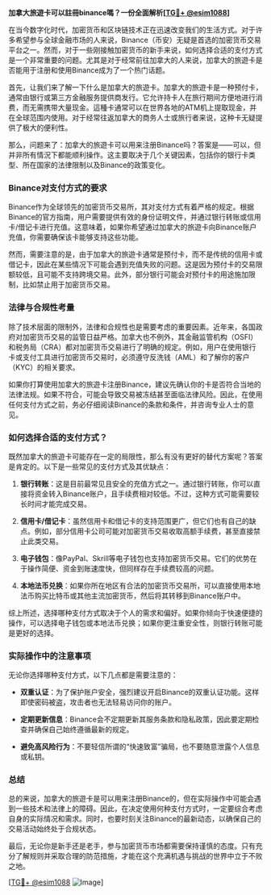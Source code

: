 **加拿大旅遊卡可以註冊binance嗎？一份全面解析[[TG💪+ @esim1088](https://t.me/s/esim1088)]**

在当今数字化时代，加密货币和区块链技术正在迅速改变我们的生活方式。对于许多希望参与全球金融市场的人来说，Binance（币安）无疑是首选的加密货币交易平台之一。然而，对于一些刚接触加密货币的新手来说，如何选择合适的支付方式是一个非常重要的问题。尤其是对于经常前往加拿大的人来说，加拿大的旅遊卡是否能用于注册和使用Binance成为了一个热门话题。

首先，让我们来了解一下什么是加拿大的旅遊卡。加拿大的旅遊卡是一种预付卡，通常由银行或第三方金融服务提供商发行。它允许持卡人在旅行期间方便地进行消费，而无需携带大量现金。這種卡通常可以在世界各地的ATM机上提取现金，并在全球范围内使用。对于经常往返加拿大的商务人士或旅行者来说，这种卡无疑提供了极大的便利性。

那么，问题来了：加拿大的旅遊卡可以用来注册Binance吗？答案是——可以，但并非所有情況下都能顺利操作。这主要取决于几个关键因素，包括你的银行卡类型、所在国家的法律限制以及Binance的政策变化。

### Binance对支付方式的要求

Binance作为全球领先的加密货币交易所，其对支付方式有着严格的规定。根据Binance的官方指南，用户需要提供有效的身份证明文件，并通过银行转账或信用卡/借记卡进行充值。这意味着，如果你希望通过加拿大的旅遊卡向Binance账户充值，你需要确保该卡能够支持这些功能。

然而，需要注意的是，由于加拿大的旅遊卡通常是预付卡，而不是传统的信用卡或借记卡，因此在某些情况下可能会遇到充值失败的问题。这是因为预付卡的交易限额较低，且可能不支持跨境交易。此外，部分银行可能会对预付卡的用途施加限制，比如禁止用于加密货币交易。

### 法律与合规性考量

除了技术层面的限制外，法律和合规性也是需要考虑的重要因素。近年来，各国政府对加密货币交易的监管日益严格。加拿大也不例外，其金融监管机构（OSFI）和税务局（CRA）都对加密货币交易进行了明确的规定。例如，用户在使用银行卡或支付工具进行加密货币交易时，必须遵守反洗钱（AML）和了解你的客户（KYC）的相关要求。

如果你打算使用加拿大的旅遊卡注册Binance，建议先确认你的卡是否符合当地的法律法规。如果不符合，可能会导致交易被冻结甚至面临法律风险。因此，在使用任何支付方式之前，务必仔细阅读Binance的条款和条件，并咨询专业人士的意见。

### 如何选择合适的支付方式？

既然加拿大的旅遊卡可能存在一定的局限性，那么有没有更好的替代方案呢？答案是肯定的。以下是一些常见的支付方式及其优缺点：

1. **银行转账**：这是目前最常见且安全的充值方式之一。通过银行转账，你可以直接将资金转入Binance账户，且手续费相对较低。不过，这种方式可能需要较长时间才能完成交易。

2. **信用卡/借记卡**：虽然信用卡和借记卡的支持范围更广，但它们也有自己的缺点。例如，部分信用卡公司可能对加密货币交易收取高额手续费，甚至直接禁止此类交易。

3. **电子钱包**：像PayPal、Skrill等电子钱包也支持加密货币交易。它们的优势在于操作简便、资金到账速度快，但同样存在手续费较高的问题。

4. **本地法币兑换**：如果你所在地区有合法的加密货币交易所，可以直接使用本地法币购买比特币或其他主流加密货币，然后将其转移到Binance账户中。

综上所述，选择哪种支付方式取决于个人的需求和偏好。如果你倾向于快速便捷的操作，可以选择电子钱包或本地法币兑换；如果你更注重安全性，则银行转账可能是更好的选择。

### 实际操作中的注意事项

无论你选择哪种支付方式，以下几点都是需要注意的：

- **双重认证**：为了保护账户安全，强烈建议开启Binance的双重认证功能。这样即使密码被盗，攻击者也无法轻易访问你的账户。
  
- **定期更新信息**：Binance会不定期更新其服务条款和隐私政策，因此要定期检查并确保自己始终遵循最新的规定。

- **避免高风险行为**：不要轻信所谓的“快速致富”骗局，也不要随意泄露个人信息或私钥。

### 总结

总的来说，加拿大的旅遊卡是可以用来注册Binance的，但在实际操作中可能会遇到一些技术和法律上的障碍。因此，在决定使用何种支付方式时，一定要综合考虑自身的实际情况和需求。同时，也要时刻关注Binance的最新动态，以确保自己的交易活动始终处于合规状态。

最后，无论你是新手还是老手，参与加密货币市场都需要保持谨慎的态度。只有充分了解规则并采取合理的防范措施，才能在这个充满机遇与挑战的世界中立于不败之地。

[[TG💪+ @esim1088](https://t.me/s/esim1088) ![Image](https://i.postimg.cc/4NQfJmqS/Snipaste-2025-05-13-00-14-12.png)]